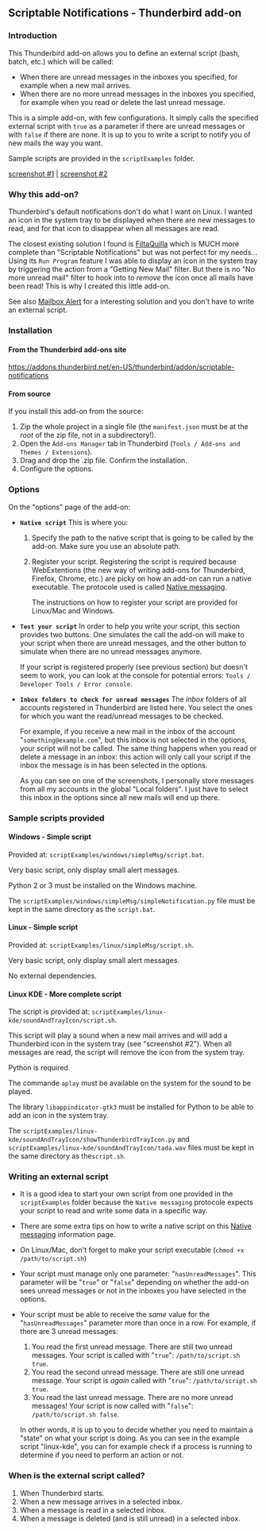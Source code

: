 ## Scriptable Notifications - Thunderbird add-on

### Introduction

This Thunderbird add-on allows you to define an external script (bash, batch, etc.)
which will be called:

- When there are unread messages in the inboxes you specified, for example when
  a new mail arrives.
- When there are no more unread messages in the inboxes you specified, for example
  when you read or delete the last unread message.

This is a simple add-on, with few configurations. It simply calls the specified
external script with `true` as a parameter if there are unread messages or with
`false` if there are none. It is up to you to write a script to notify
you of new mails the way you want.

Sample scripts are provided in the `scriptExamples` folder.

[screenshot #1](https://raw.githubusercontent.com/electrotype/thunderbird-addon-scriptable-notifications/main/assets/screenshots/optionsPage.png) | [screenshot #2](https://raw.githubusercontent.com/electrotype/thunderbird-addon-scriptable-notifications/main/assets/screenshots/trayIconExample.png)

### Why this add-on?

Thunderbird's default notifications don't do what I want on Linux.
I wanted an icon in the system tray to be displayed when there are new messages to read,
and for that icon to disappear when all messages are read.

The closest existing solution I found is [FiltaQuilla](https://addons.thunderbird.net/en-us/thunderbird/addon/filtaquilla/)
which is MUCH more complete than "Scriptable Notifications" but was not perfect for my
needs... Using its `Run Program` feature I was able to display an icon in the system tray by triggering
the action from a "Getting New Mail" filter. But there is no "No more unread mail" filter to hook into to _remove_ the
icon once all mails have been read! This is why I created this little add-on.

See also [Mailbox Alert](https://addons.thunderbird.net/en-US/thunderbird/addon/mailbox-alert) for
a interesting solution and you don't have to write an external script.

### Installation

#### From the Thunderbird add-ons site

https://addons.thunderbird.net/en-US/thunderbird/addon/scriptable-notifications

#### From source

If you install this add-on from the source:

1. Zip the whole project in a single file (the `manifest.json` must be at the _root_ of the zip file,
   not in a subdirectory!).
2. Open the `Add-ons Manager` tab in Thunderbird (`Tools / Add-ons and Themes / Extensions`).
3. Drag and drop the .zip file. Confirm the installation.
4. Configure the options.

### Options

On the "options" page of the add-on:

- **`Native script`**
  This is where you:

  1. Specify the path to the native script that is going to be called by the add-on.
     Make sure you use an absolute path.

  2. Register your script. Registering the script is required because WebExtentions (the
     new way of writing add-ons for Thunderbird, Firefox, Chrome, etc.) are picky
     on how an add-on can run a native executable. The protocole used is called
     [Native messaging](https://developer.mozilla.org/en-US/docs/Mozilla/Add-ons/WebExtensions/Native_messaging).

     The instructions on how to register your script are provided for Linux/Mac and Windows.

- **`Test your script`**
  In order to help you write your script, this section provides two buttons. One simulates
  the call the add-on will make to your script when there are unread messages, and the other
  button to simulate when there are no unread messages anymore.

  If your script is registered properly (see previous section) but doesn't seem to work, you
  can look at the console for potential errors:
  `Tools / Developer Tools / Error console`.

- **`Inbox folders to check for unread messages`**
  The _inbox_ folders of all accounts registered in Thunderbird are listed here.
  You select the ones for which you want the read/unread messages to be checked.

  For example, if you receive a new mail in the inbox of the account "`something@example.com`",
  but this inbox is not selected in the options, your script will not be called. The same thing happens
  when you read or delete a message in an inbox: this action will only call your script
  if the inbox the message is in has been selected in the options.

  As you can see on one of the screenshots, I personally store messages from all my accounts in
  the global "Local folders". I just have to select this inbox in the options since all new
  mails will end up there.

### Sample scripts provided

#### Windows - Simple script

Provided at: `scriptExamples/windows/simpleMsg/script.bat`.

Very basic script, only display small alert messages.

Python 2 or 3 must be installed on the Windows machine.

The `scriptExamples/windows/simpleMsg/simpleNotification.py` file must
be kept in the same directory as the `script.bat`.

#### Linux - Simple script

Provided at: `scriptExamples/linux/simpleMsg/script.sh`.

Very basic script, only display small alert messages.

No external dependencies.

#### Linux KDE - More complete script

The script is provided at: `scriptExamples/linux-kde/soundAndTrayIcon/script.sh`.

This script will play a sound when a new mail arrives and will add
a Thunderbird icon in the system tray (see "screenshot #2"). When
all messages are read, the script will remove the icon from the system tray.

Python is required.

The commande `aplay` must be available on the system for the sound to be played.

The library `libappindicator-gtk3` must be installed for Python to be
able to add an icon in the system tray.

The `scriptExamples/linux-kde/soundAndTrayIcon/showThunderbirdTrayIcon.py` and
`scriptExamples/linux-kde/soundAndTrayIcon/tada.wav` files must be kept in the
same directory as the`script.sh`.

### Writing an external script

- It is a good idea to start your own script from one provided in the
  `scriptExamples` folder because the `Native messaging` protocole expects your
  script to read and write some data in a specific way.

- There are some extra tips on how to write a native script on this
  [Native messaging](https://developer.mozilla.org/en-US/docs/Mozilla/Add-ons/WebExtensions/Native_messaging)
  information page.

- On Linux/Mac, don't forget to make your script executable (`chmod +x /path/to/script.sh`)

- Your script must manage only one parameter: "`hasUnreadMessages`". This parameter
  will be "`true`" or "`false`" depending on whether the add-on sees unread messages or not in
  the inboxes you have selected in the options.

- Your script must be able to receive the _same_ value for the "`hasUnreadMessages`"
  parameter more than once in a row. For example, if there are 3 unread messages:

  1. You read the first unread message. There are still two unread messages. Your
     script is called with "`true`": `/path/to/script.sh true`.
  2. You read the second unread message. There are still one unread message. Your
     script is _again_ called with "`true`": `/path/to/script.sh true`.
  3. You read the last unread message. There are no more unread messages! Your
     script is now called with "`false`": `/path/to/script.sh false`.

  In other words, it is up to you to decide whether you need to maintain a "state"
  on what your script is doing. As you can see in the example script "linux-kde",
  you can for example check if a process is running to determine if you need to perform
  an action or not.

### When is the external script called?

1. When Thunderbird starts.
2. When a new message arrives in a selected inbox.
3. When a message is read in a selected inbox.
4. When a message is deleted (and is still unread) in a selected inbox.
